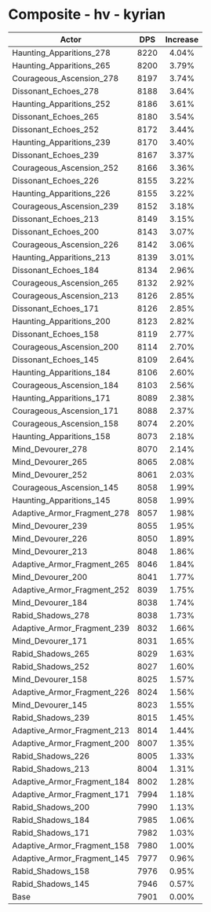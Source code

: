 # Composite - hv - kyrian
| Actor | DPS | Increase |
|---|:---:|:---:|
|Haunting_Apparitions_278|8220|4.04%|
|Haunting_Apparitions_265|8200|3.79%|
|Courageous_Ascension_278|8197|3.74%|
|Dissonant_Echoes_278|8188|3.64%|
|Haunting_Apparitions_252|8186|3.61%|
|Dissonant_Echoes_265|8180|3.54%|
|Dissonant_Echoes_252|8172|3.44%|
|Haunting_Apparitions_239|8170|3.40%|
|Dissonant_Echoes_239|8167|3.37%|
|Courageous_Ascension_252|8166|3.36%|
|Dissonant_Echoes_226|8155|3.22%|
|Haunting_Apparitions_226|8155|3.22%|
|Courageous_Ascension_239|8152|3.18%|
|Dissonant_Echoes_213|8149|3.15%|
|Dissonant_Echoes_200|8143|3.07%|
|Courageous_Ascension_226|8142|3.06%|
|Haunting_Apparitions_213|8139|3.01%|
|Dissonant_Echoes_184|8134|2.96%|
|Courageous_Ascension_265|8132|2.92%|
|Courageous_Ascension_213|8126|2.85%|
|Dissonant_Echoes_171|8126|2.85%|
|Haunting_Apparitions_200|8123|2.82%|
|Dissonant_Echoes_158|8119|2.77%|
|Courageous_Ascension_200|8114|2.70%|
|Dissonant_Echoes_145|8109|2.64%|
|Haunting_Apparitions_184|8106|2.60%|
|Courageous_Ascension_184|8103|2.56%|
|Haunting_Apparitions_171|8089|2.38%|
|Courageous_Ascension_171|8088|2.37%|
|Courageous_Ascension_158|8074|2.20%|
|Haunting_Apparitions_158|8073|2.18%|
|Mind_Devourer_278|8070|2.14%|
|Mind_Devourer_265|8065|2.08%|
|Mind_Devourer_252|8061|2.03%|
|Courageous_Ascension_145|8058|1.99%|
|Haunting_Apparitions_145|8058|1.99%|
|Adaptive_Armor_Fragment_278|8057|1.98%|
|Mind_Devourer_239|8055|1.95%|
|Mind_Devourer_226|8050|1.89%|
|Mind_Devourer_213|8048|1.86%|
|Adaptive_Armor_Fragment_265|8046|1.84%|
|Mind_Devourer_200|8041|1.77%|
|Adaptive_Armor_Fragment_252|8039|1.75%|
|Mind_Devourer_184|8038|1.74%|
|Rabid_Shadows_278|8038|1.73%|
|Adaptive_Armor_Fragment_239|8032|1.66%|
|Mind_Devourer_171|8031|1.65%|
|Rabid_Shadows_265|8029|1.63%|
|Rabid_Shadows_252|8027|1.60%|
|Mind_Devourer_158|8025|1.57%|
|Adaptive_Armor_Fragment_226|8024|1.56%|
|Mind_Devourer_145|8023|1.55%|
|Rabid_Shadows_239|8015|1.45%|
|Adaptive_Armor_Fragment_213|8014|1.44%|
|Adaptive_Armor_Fragment_200|8007|1.35%|
|Rabid_Shadows_226|8005|1.33%|
|Rabid_Shadows_213|8004|1.31%|
|Adaptive_Armor_Fragment_184|8002|1.28%|
|Adaptive_Armor_Fragment_171|7994|1.18%|
|Rabid_Shadows_200|7990|1.13%|
|Rabid_Shadows_184|7985|1.06%|
|Rabid_Shadows_171|7982|1.03%|
|Adaptive_Armor_Fragment_158|7980|1.00%|
|Adaptive_Armor_Fragment_145|7977|0.96%|
|Rabid_Shadows_158|7976|0.95%|
|Rabid_Shadows_145|7946|0.57%|
|Base|7901|0.00%|
